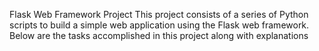 Flask Web Framework Project
This project consists of a series of Python scripts to build a simple web application using the Flask web framework. Below are the tasks accomplished in this project along with explanations
